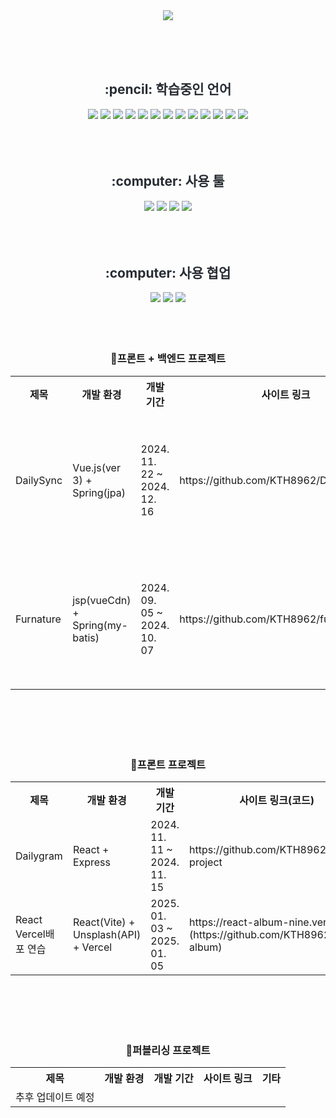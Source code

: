 <div align="center">
    <img src="https://capsule-render.vercel.app/api?type=waving&color=ff8002&height=260&text=TaeHwan&nbsp;Kim&animation=&fontColor=ffffff&fontSize=50" />
</div>

<!--[![Typing SVG](https://readme-typing-svg.demolab.com?font=Fira+Code&pause=1000&width=435&lines=first;test)](https://git.io/typing-svg)-->

<!--[![Top Langs](https://github-readme-stats.vercel.app/api/top-langs/?username=KTH8962)](https://github.com/anuraghazra/github-readme-stats)
[![Anurag's GitHub stats](https://github-readme-stats.vercel.app/api?username=KTH8962)](https://github.com/anuraghazra/github-readme-stats)
[![GitHub Streak](https://streak-stats.demolab.com?user=KTH8962)](https://git.io/streak-stats)-->

<br><br><br>
<div align="center">
  <h2 style="color: #282d33;"> :pencil: 학습중인 언어 </h2>
  <img src="https://img.shields.io/badge/html5-20232a.svg?style=for-the-badge&logo=html5&logoColor=FFFFFF&color=F06529" />
  <img src="https://img.shields.io/badge/css3-20232a.svg?style=for-the-badge&logo=css3&logoColor=FFFFFF&color=0277BD" />
  <img src="https://img.shields.io/badge/sass-20232a.svg?style=for-the-badge&logo=sass&logoColor=FFFFFF&color=CC6699" />
  <img src="https://img.shields.io/badge/javascript-20232a.svg?style=for-the-badge&logo=javascript&logoColor=F0DB4F" />
  <img src="https://img.shields.io/badge/jquery-20232a.svg?style=for-the-badge&logo=jquery&logoColor=FFFFFF&color=0769AD" />
  <img src="https://img.shields.io/badge/typescript-20232a.svg?style=for-the-badge&logo=typescript&logoColor=FFFFFF&color=007ACC" />
<!--   <img src="https://img.shields.io/badge/node.js-20232a.svg?style=for-the-badge&logo=node.js&logoColor=FFFFFF&color=3C873A" /> -->
  <img src="https://img.shields.io/badge/react-20232a.svg?style=for-the-badge&logo=react&logoColor=61DBFB" />
<!--   <img src="https://img.shields.io/badge/express-20232a.svg?style=for-the-badge&logo=express&logoColor=FFFFFF&color=3B4854" /> -->
  <img src="https://img.shields.io/badge/springboot-20232a.svg?style=for-the-badge&logo=springboot&logoColor=FFFFFF&color=8BC34A" />
  <img src="https://img.shields.io/badge/mysql-20232a.svg?style=for-the-badge&logo=mysql&logoColor=FFFFFF&color=00758F" />
  <img src="https://img.shields.io/badge/oracle-20232a.svg?style=for-the-badge&logo=oracle&logoColor=FFFFFF&color=F80102" />
  <img src="https://img.shields.io/badge/linux-20232a.svg?style=for-the-badge&logo=linux&logoColor=FFFFFF&color=85325E" />
  <img src="https://img.shields.io/badge/java-20232a.svg?style=for-the-badge&logo=java&logoColor=FFFFFF&color=5382A1" />
  <img src="https://img.shields.io/badge/vue.js-20232a.svg?style=for-the-badge&logo=vue.js&logoColor=FFFFFF&color=41B883" />
</div>
<br><br><br>
<div align="center">
  <h2 style="color: #282d33;"> :computer: 사용 툴 </h2>
  <img src="https://img.shields.io/badge/visual studio code-20232a.svg?style=for-the-badge&logo=vscode&logoColor=FFFFFF&color=29B6F6" />
  <img src="https://img.shields.io/badge/eclipse-20232a.svg?style=for-the-badge&logo=eclipseide&logoColor=FFFFFF&color=42337F" />
  <img src="https://img.shields.io/badge/intellij-20232a.svg?style=for-the-badge&logo=intellijidea&logoColor=FFFFFF&color=000000" />
  <img src="https://img.shields.io/badge/filezilla-20232a.svg?style=for-the-badge&logo=filezilla&logoColor=FFFFFF&color=BF0000" />
</div>
<br><br><br>
<div align="center">
     <h2 style="color: #282d33;"> :computer: 사용 협업 </h2>
  <img src="https://img.shields.io/badge/photoshop-20232a.svg?style=for-the-badge&logo=adobephotoshop&logoColor=8BC3FC" />
  <img src="https://img.shields.io/badge/figma-20232a.svg?style=for-the-badge&logo=figma&logoColor=FFFFFF&color=F24E1E" />
  <img src="https://img.shields.io/badge/github-20232a.svg?style=for-the-badge&logo=github&logoColor=FFFFFF&color=AD5C51" />
</div>
<br><br><br>
<div align="center">

### 📑프론트 + 백엔드 프로젝트
<table>
    <tr>
        <th>제목</th>                    
        <th>개발 환경</th>
        <th>개발 기간</th>
        <th>사이트 링크</th>
        <th>기타</th>
    </tr>
    <tr>
        <td>DailySync</td>
        <td>Vue.js(ver 3) + Spring(jpa)</td>
        <td>2024. 11. 22 ~ 2024. 12. 16</td>
        <td>https://github.com/KTH8962/DailySyncTeam</td>
        <td>국비지원 팀 프로젝트</td>
    </tr>
    <tr>
        <td>Furnature</td>
        <td>jsp(vueCdn) + Spring(my-batis)</td>
        <td>2024. 09. 05 ~ 2024. 10. 07</td>
        <td>https://github.com/KTH8962/furnature</td>
        <td>국비지원 팀 프로젝트</td>
    </tr>
</table>

<br><br><br><br>

### 📑프론트 프로젝트
<table>
    <tr>
        <th>제목</th>                    
        <th>개발 환경</th>
        <th>개발 기간</th>
        <th>사이트 링크(코드)</th>
        <th>기타</th>
    </tr>
    <tr>
        <td>Dailygram</td>
        <td>React + Express</td>
        <td>2024. 11. 11 ~ 2024. 11. 15</td>
        <td>https://github.com/KTH8962/sns-project</td>
        <td>국비지원 개인 미니프로젝트</td>
    </tr>
    <tr>
        <td>React Vercel배포 연습</td>
        <td>React(Vite) + Unsplash(API) + Vercel</td>
        <td>2025. 01. 03 ~ 2025. 01. 05</td>
        <td>https://react-album-nine.vercel.app<br/>(https://github.com/KTH8962/react-album)</td>
        <td>Unsplash를 이용한 사진검색을 Vercel로 배포</td>
    </tr>
</table>

<br><br><br><br>

### 📑퍼블리싱 프로젝트
<table>
    <tr>
        <th>제목</th>                    
        <th>개발 환경</th>
        <th>개발 기간</th>
        <th>사이트 링크</th>
        <th>기타</th>
    </tr>
    <tr>
        <td>추후 업데이트 예정</td>
        <td></td>
        <td></td>
        <td></td>
        <td></td>
    </tr>
</table>
<!--    
    <tr>
        <td></td>
        <td></td>
        <td>202. 1. 00 ~ 202. 1. 00</td>
        <td>사내 사이트</td>
        <td></td>
    </tr>
    <tr>
        <td></td>
        <td></td>
        <td>202. 1. 00 ~ 202. 1. 00</td>
        <td>사내 사이트</td>
        <td></td>
    </tr>
    <tr>
        <td></td>
        <td></td>
        <td>202. 1. 00 ~ 202. 1. 00</td>
        <td>사내 사이트</td>
        <td></td>
    </tr>
    <tr>
        <td></td>
        <td></td>
        <td>202. 1. 00 ~ 202. 1. 00</td>
        <td>사내 사이트</td>
        <td></td>
    </tr>
    <tr>
        <td></td>
        <td></td>
        <td>202. 1. 00 ~ 202. 1. 00</td>
        <td>사내 사이트</td>
        <td></td>
    </tr>
    <tr>
        <td></td>
        <td></td>
        <td>202. 1. 00 ~ 202. 1. 00</td>
        <td>사내 사이트</td>
        <td></td>
    </tr>
    <tr>
        <td></td>
        <td></td>
        <td>202. 1. 00 ~ 202. 1. 00</td>
        <td>사내 사이트</td>
        <td></td>
    </tr>
    <tr>
        <td></td>
        <td></td>
        <td>202. 1. 00 ~ 202. 1. 00</td>
        <td>사내 사이트</td>
        <td></td>
    </tr>
    <tr>
        <td></td>
        <td></td>
        <td>202. 1. 00 ~ 202. 1. 00</td>
        <td>사내 사이트</td>
        <td></td>
    </tr>
    <tr>
        <td></td>
        <td></td>
        <td>202. 1. 00 ~ 202. 1. 00</td>
        <td>사내 사이트</td>
        <td></td>
    </tr>
    <tr>
        <td></td>
        <td></td>
        <td>202. 1. 00 ~ 202. 1. 00</td>
        <td>사내 사이트</td>
        <td></td>
    </tr>
    <tr>
        <td></td>
        <td></td>
        <td>202. 1. 00 ~ 202. 1. 00</td>
        <td>사내 사이트</td>
        <td></td>
    </tr>
    
    <table style="float: left;">
      <tr>
          <th>제목</th>                    
          <th>개발 환경</th>
          <th>개발 기간</th>
          <th>사이트 링크</th>
          <th>기타</th>
      </tr>
      <tr>
          <td></td>
          <td></td>
          <td>202. 0. 0 ~ 202. 0. 0</td>
          <td>사내 사이트</td>
          <td></td>
      </tr>
    </table>
</div>
-->


